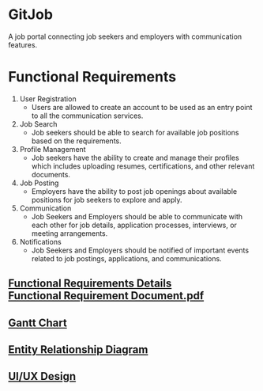 # GitJob
A job portal connecting job seekers and employers with communication features.

# Functional Requirements
1. User Registration
   - Users are allowed to create an account to be used as an entry point to all the communication services.
2. Job Search
   - Job seekers should be able to search for available job positions based on the requirements.
3. Profile Management
   - Job seekers have the ability to create and manage their profiles which includes uploading resumes, certifications, and other relevant documents.
4. Job Posting
   - Employers have the ability to post job openings about available positions for job seekers to explore and apply.
5. Communication
   - Job Seekers and Employers should be able to communicate with each other for job details, application processes, interviews, or meeting arrangements.
6. Notifications
   - Job Seekers and Employers should be notified of important events related to job postings, applications, and communications.

[Functional Requirements Details](https://docs.google.com/document/d/1fcx8BHp9ccuUfAcsaLhkx3L7eIFhfOtr_9duQsFDgOA/edit)<br>
[Functional Requirement Document.pdf](https://github.com/user-attachments/files/17089572/Functional.Requirement.Document.pdf)
---------------
[Gantt Chart](https://docs.google.com/spreadsheets/d/1h0T3ZGuNDg2fa2_iTYAqQqOD4cmHKSXTfp13jLAKFg8/edit?gid=230388173#gid=230388173)<br>
---------------
[Entity Relationship Diagram](https://lucid.app/lucidchart/6c527eae-3cc6-407e-8ef6-0ecba46eb37c/edit?viewport_loc=-1882%2C-1298%2C3840%2C1671%2C0_0&invitationId=inv_894d479b-e733-49bf-8c37-298976aa3fb8)<br>
---------------
[UI/UX Design](https://www.figma.com/design/zC0gbD7fisGipgOS7K6W2g/GitJob?node-id=0-1&node-type=canvas&t=40YWGSSwfbB7TT9I-0)<br>
---------------
